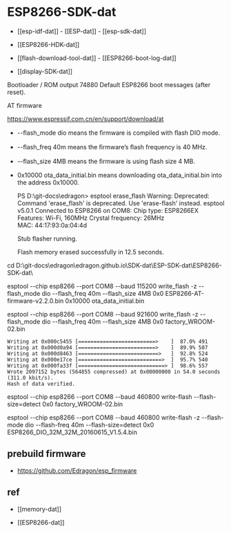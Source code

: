 
# ESP8266-SDK-dat

- [[esp-idf-dat]] - [[ESP-dat]] - [[esp-sdk-dat]]

- [[ESP8266-HDK-dat]]

- [[flash-download-tool-dat]] - [[ESP8266-boot-log-dat]]

- [[display-SDK-dat]]

Bootloader / ROM output	74880	Default ESP8266 boot messages (after reset).

AT firmware 

https://www.espressif.com.cn/en/support/download/at


- --flash_mode dio means the ﬁrmware is compiled with ﬂash DIO mode.
- --flash_freq 40m means the ﬁrmware’s ﬂash frequency is 40 MHz.
- --flash_size 4MB means the ﬁrmware is using ﬂash size 4 MB.
- 0x10000 ota_data_initial.bin means downloading ota_data_initial.bin into the address 0x10000.


    PS D:\git-docs\edragon> esptool erase_flash
    Warning: Deprecated: Command 'erase_flash' is deprecated. Use 'erase-flash' instead.
    esptool v5.0.1
    Connected to ESP8266 on COM8:
    Chip type:          ESP8266EX
    Features:           Wi-Fi, 160MHz
    Crystal frequency:  26MHz        
    MAC:                44:17:93:0a:04:4d

    Stub flasher running.

    Flash memory erased successfully in 12.5 seconds.

cd D:\git-docs\edragon\edragon.github.io\SDK-dat\ESP-SDK-dat\ESP8266-SDK-dat\

esptool --chip esp8266 --port COM8 --baud 115200 write_flash -z --flash_mode dio --flash_freq 40m --flash_size 4MB 0x0 ESP8266-AT-firmware-v2.2.0.bin 0x10000 ota_data_initial.bin

esptool --chip esp8266 --port COM8 --baud 921600 write_flash -z --flash_mode dio --flash_freq 40m --flash_size 4MB 0x0 factory_WROOM-02.bin 


    Writing at 0x000c5455 [=========================>    ]  87.0% 491
    Writing at 0x000d0a94 [=========================>    ]  89.9% 507
    Writing at 0x000d8463 [==========================>   ]  92.8% 524
    Writing at 0x000e17ce [===========================>  ]  95.7% 540
    Writing at 0x000fa33f [============================> ]  98.6% 557
    Wrote 2097152 bytes (564855 compressed) at 0x00000000 in 54.0 seconds (311.0 kbit/s).
    Hash of data verified.


esptool --chip esp8266 --port COM8 --baud 460800 write-flash --flash-size=detect 0x0 factory_WROOM-02.bin

esptool --chip esp8266 --port COM8 --baud 460800 write-flash -z --flash-mode dio --flash-freq 40m --flash-size=detect 0x0 ESP8266_DIO_32M_32M_20160615_V1.5.4.bin


## prebuild firmware 

- https://github.com/Edragon/esp_firmware




## ref 


- [[memory-dat]]

- [[ESP8266-dat]]
